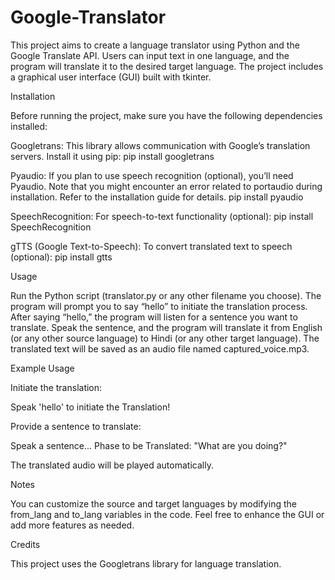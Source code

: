 # Google-Translator
This project aims to create a language translator using Python and the Google Translate API. Users can input text in one language, and the program will translate it to the desired target language. The project includes a graphical user interface (GUI) built with tkinter.

Installation


Before running the project, make sure you have the following dependencies installed:

Googletrans: This library allows communication with Google’s translation servers. Install it using pip:
pip install googletrans

Pyaudio: If you plan to use speech recognition (optional), you’ll need Pyaudio. Note that you might encounter an error related to portaudio during installation. Refer to the installation guide for details.
pip install pyaudio

SpeechRecognition: For speech-to-text functionality (optional):
pip install SpeechRecognition

gTTS (Google Text-to-Speech): To convert translated text to speech (optional):
pip install gtts

Usage


Run the Python script (translator.py or any other filename you choose).
The program will prompt you to say “hello” to initiate the translation process.
After saying “hello,” the program will listen for a sentence you want to translate.
Speak the sentence, and the program will translate it from English (or any other source language) to Hindi (or any other target language).
The translated text will be saved as an audio file named captured_voice.mp3.


Example Usage



Initiate the translation:

Speak 'hello' to initiate the Translation!

Provide a sentence to translate:

Speak a sentence...
Phase to be Translated: "What are you doing?"

The translated audio will be played automatically.


Notes



You can customize the source and target languages by modifying the from_lang and to_lang variables in the code.
Feel free to enhance the GUI or add more features as needed.


Credits



This project uses the Googletrans library for language translation.

